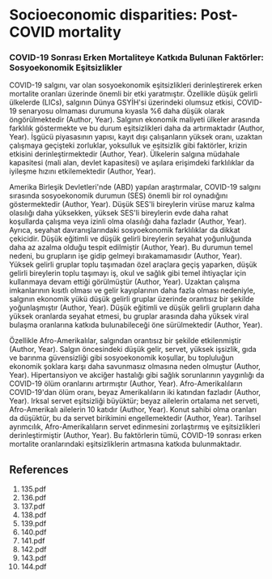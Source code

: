 # Socioeconomic disparities: Post-COVID mortality

### COVID-19 Sonrası Erken Mortaliteye Katkıda Bulunan Faktörler: Sosyoekonomik Eşitsizlikler

COVID-19 salgını, var olan sosyoekonomik eşitsizlikleri derinleştirerek erken mortalite oranları üzerinde önemli bir etki yaratmıştır. Özellikle düşük gelirli ülkelerde (LICs), salgının Dünya GSYİH'si üzerindeki olumsuz etkisi, COVID-19 senaryosu olmaması durumuna kıyasla %6 daha düşük olarak öngörülmektedir (Author, Year). Salgının ekonomik maliyeti ülkeler arasında farklılık göstermekte ve bu durum eşitsizlikleri daha da artırmaktadır (Author, Year). İşgücü piyasasının yapısı, kayıt dışı çalışanların yüksek oranı, uzaktan çalışmaya geçişteki zorluklar, yoksulluk ve eşitsizlik gibi faktörler, krizin etkisini derinleştirmektedir (Author, Year). Ülkelerin salgına müdahale kapasitesi (mali alan, devlet kapasitesi) ve aşılara erişimdeki farklılıklar da iyileşme hızını etkilemektedir (Author, Year).

Amerika Birleşik Devletleri'nde (ABD) yapılan araştırmalar, COVID-19 salgını sırasında sosyoekonomik durumun (SES) önemli bir rol oynadığını göstermektedir (Author, Year). Düşük SES'li bireylerin virüse maruz kalma olasılığı daha yüksekken, yüksek SES'li bireylerin evde daha rahat koşullarda çalışma veya izinli olma olasılığı daha fazladır (Author, Year). Ayrıca, seyahat davranışlarındaki sosyoekonomik farklılıklar da dikkat çekicidir. Düşük eğitimli ve düşük gelirli bireylerin seyahat yoğunluğunda daha az azalma olduğu tespit edilmiştir (Author, Year). Bu durumun temel nedeni, bu grupların işe gidip gelmeyi bırakamamasıdır (Author, Year). Yüksek gelirli gruplar toplu taşımadan özel araçlara geçiş yaparken, düşük gelirli bireylerin toplu taşımayı iş, okul ve sağlık gibi temel ihtiyaçlar için kullanmaya devam ettiği görülmüştür (Author, Year). Uzaktan çalışma imkanlarının kısıtlı olması ve gelir kayıplarının daha fazla olması nedeniyle, salgının ekonomik yükü düşük gelirli gruplar üzerinde orantısız bir şekilde yoğunlaşmıştır (Author, Year). Düşük eğitimli ve düşük gelirli grupların daha yüksek oranlarda seyahat etmesi, bu gruplar arasında daha yüksek viral bulaşma oranlarına katkıda bulunabileceği öne sürülmektedir (Author, Year).

Özellikle Afro-Amerikalılar, salgından orantısız bir şekilde etkilenmiştir (Author, Year). Salgın öncesindeki düşük gelir, servet, yüksek işsizlik, gıda ve barınma güvensizliği gibi sosyoekonomik koşullar, bu topluluğun ekonomik şoklara karşı daha savunmasız olmasına neden olmuştur (Author, Year). Hipertansiyon ve akciğer hastalığı gibi sağlık sorunlarının yaygınlığı da COVID-19 ölüm oranlarını artırmıştır (Author, Year). Afro-Amerikalıların COVID-19'dan ölüm oranı, beyaz Amerikalıların iki katından fazladır (Author, Year). Irksal servet eşitsizliği büyüktür; beyaz ailelerin ortalama net serveti, Afro-Amerikalı ailelerin 10 katıdır (Author, Year). Konut sahibi olma oranları da düşüktür, bu da servet birikimini engellemektedir (Author, Year). Tarihsel ayrımcılık, Afro-Amerikalıların servet edinmesini zorlaştırmış ve eşitsizlikleri derinleştirmiştir (Author, Year). Bu faktörlerin tümü, COVID-19 sonrası erken mortalite oranlarındaki eşitsizliklerin artmasına katkıda bulunmaktadır.


## References

1. 135.pdf
2. 136.pdf
3. 137.pdf
4. 138.pdf
5. 139.pdf
6. 140.pdf
7. 141.pdf
8. 142.pdf
9. 143.pdf
10. 144.pdf
